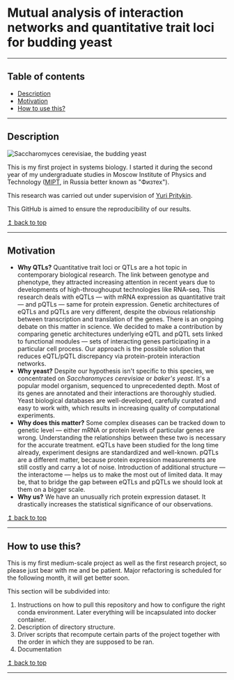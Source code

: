 # Mutual analysis of interaction networks and quantitative trait loci for budding yeast

---
## Table of contents
* [Description](#description)
* [Motivation](#motivation)
* [How to use this?](#how-to-use-this)

---
## Description
![Saccharomyces cerevisiae, the budding yeast](http://ppdictionary.com/mycology/budding_yeast.jpg)

This is my first project in systems biology. I started it during the second year of my undergraduate studies in Moscow 
Institute of Physics and Technology ([MIPT](https://mipt.ru/english/), in Russia better known as "Физтех").  

This research was carried out under supervision of [Yuri Pritykin](https://scholar.google.com/citations?hl=en&user=Arx56RkJBrYC&view_op=list_works&sortby=pubdate).

This GitHub is aimed to ensure the reproducibility of our results.


[↥ back to top](#table-of-contents)

---
## Motivation

* **Why QTLs?** Quantitative trait loci or QTLs are a hot topic in contemporary biological research. The link between 
genotype and phenotype, they attracted increasing attention in recent years due to developments of high-throughouput 
technologies like RNA-seq. This research deals with eQTLs — with mRNA expression as quantitative trait — and pQTLs — 
same for protein expression. Genetic architectures of eQTLs and pQTLs are very different, despite the obvious 
relationship between transcription and translation of the genes. There is an ongoing debate on this matter in science.
We decided to make a contribution by comparing genetic architectures underlying eQTL and pQTL sets linked to functional
modules — sets of interacting genes participating in a particular cell process. Our approach is the possible solution 
that reduces eQTL/pQTL discrepancy via protein-protein interaction networks.          
* **Why yeast?** Despite our hypothesis isn't specific to this species, we concentrated on *Saccharomyces cerevisiae* 
or *baker's yeast*. It's a popular model organism, sequenced to unprecedented depth. Most of its genes are 
annotated and their interactions are thoroughly studied. Yeast biological databases are well-developed, carefully 
curated and easy to work with, which results in increasing quality of computational experiments.  
* **Why does this matter?** Some complex diseases can be tracked down to genetic level — either mRNA or protein levels
of particular genes are wrong. Understanding the relationships between these two is necessary for the accurate treatment. 
eQTLs have been studied for the long time already, experiment designs are standardized and well-known. 
pQTLs are a different matter, because protein expression measurements are still costly and carry a lot
of noise. Introduction of additional structure — the interactome — helps us to make the most out of limited data. 
It may be, that to bridge the gap between eQTLs and pQTLs we should look at them on a bigger scale.             
* **Why us?** We have an unusually rich protein expression dataset. It drastically increases the statistical 
significance of our observations.

[↥ back to top](#table-of-contents)

---
## How to use this?

This is my first medium-scale project as well as the first research project, so please just bear with me and be patient.
Major refactoring is scheduled for the following month, it will get better soon.

This section will be subdivided into:
1. Instructions on how to pull this repository and how to configure the right conda environment. Later everything will be incapsulated into docker container. 
2. Description of directory structure.
3. Driver scripts that recompute certain parts of the project together with the order in which they
are supposed to be ran.
4. Documentation

[↥ back to top](#table-of-contents)

---

